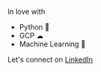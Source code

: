 In love with
- Python 🐍
- GCP ☁
- Machine Learning 👾

Let's connect on [LinkedIn](www.linkedin.com/in/laurenz-reitsam)

